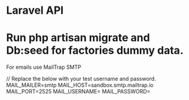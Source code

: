 # Laravel API
# Run php artisan migrate and Db:seed for factories dummy data. 


For emails use MailTrap SMTP 


// Replace the below with your test username and password. 
MAIL_MAILER=smtp
MAIL_HOST=sandbox.smtp.mailtrap.io
MAIL_PORT=2525
MAIL_USERNAME=
MAIL_PASSWORD=
